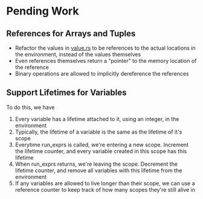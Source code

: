 # Pending Work

## References for Arrays and Tuples
  - Refactor the values in [value.rs](value.rs) to be references to the actual locations in the environment, instead of the values themselves
  - Even references themselves return a "pointer" to the memory location of the reference
  - Binary operations are allowed to implicitly dereference the references

## Support Lifetimes for Variables
To do this, we have
  1. Every variable has a lifetime attached to it, using an integer, in the environment
  2. Typically, the lifetime of a variable is the same as the lifetime of it's scope
  3. Everytime run_exprs is called, we're entering a new scope. Increment the lifetime counter, and every variable created in this scope has this lifetime
  4. When run_exprs returns, we're leaving the scope. Decrement the lifetime counter, and remove all variables with this lifetime from the environment
  5. If any variables are allowed to live longer than their scope, we can use a reference counter to keep track of how many scopes they're still alive in
